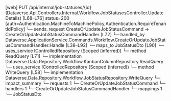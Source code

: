 [web] PUT /api/internal/job-statuses/{id}  (Dataverse.Api.Controllers.Internal.Workflow.JobStatusesController.UpdateDetails)  [L68–L76] status=200 [auth=Authentication.MachineToMachinePolicy,Authentication.RequireTenantIdPolicy]
  └─ sends_request CreateOrUpdateJobStatusCommand -> CreateOrUpdateJobStatusCommandHandler [L72]
    └─ handled_by Dataverse.ApplicationService.Commands.Workflow.CreateOrUpdateJobStatusCommandHandler.Handle [L38–L92]
      └─ maps_to JobStatusDto [L90]
      └─ uses_service IControlledRepository<KanbanColumn> (Scoped (inferred))
        └─ method ReadQuery [L71]
          └─ implementation Dataverse.Data.Repository.Workflow.KanbanColumnRepository.ReadQuery
      └─ uses_service IControlledRepository<JobStatus> (Scoped (inferred))
        └─ method WriteQuery [L58]
          └─ implementation Dataverse.Data.Repository.Workflow.JobStatusRepository.WriteQuery
  └─ impact_summary
    └─ requests 1
      └─ CreateOrUpdateJobStatusCommand
    └─ handlers 1
      └─ CreateOrUpdateJobStatusCommandHandler
    └─ mappings 1
      └─ JobStatusDto

